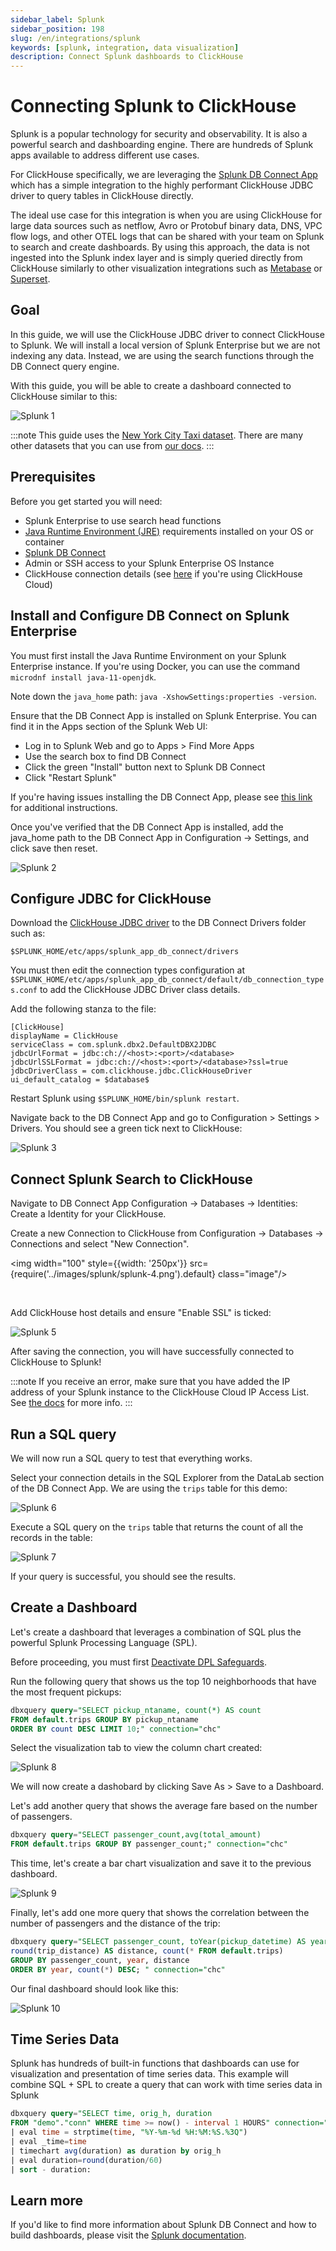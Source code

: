 ```yaml
---
sidebar_label: Splunk
sidebar_position: 198
slug: /en/integrations/splunk
keywords: [splunk, integration, data visualization]
description: Connect Splunk dashboards to ClickHouse
---
```


# Connecting Splunk to ClickHouse

Splunk is a popular technology for security and observability. It is also a powerful search and dashboarding engine. There are hundreds of Splunk apps available to address different use cases.

For ClickHouse specifically, we are leveraging the [Splunk DB Connect App](https://splunkbase.splunk.com/app/2686) which has a simple integration to the highly performant ClickHouse JDBC driver to query tables in ClickHouse directly.

The ideal use case for this integration is when you are using ClickHouse for large data sources such as netflow, Avro or Protobuf binary data, DNS, VPC flow logs, and other OTEL logs that can be shared with your team on Splunk to search and create dashboards. By using this approach, the data is not ingested into the Splunk index layer and is simply queried directly from ClickHouse similarly to other visualization integrations such as [Metabase](https://www.metabase.com/) or [Superset](https://superset.apache.org/).


## Goal​

In this guide, we will use the ClickHouse JDBC driver to connect ClickHouse to Splunk. We will install a local version of Splunk Enterprise but we are not indexing any data. Instead, we are using the search functions through the DB Connect query engine.

With this guide, you will be able to create a dashboard connected to ClickHouse similar to this:

![Splunk 1](../images/splunk/splunk-1.png)

:::note
This guide uses the [New York City Taxi dataset](https://clickhouse.com/docs/en/getting-started/example-datasets/nyc-taxi). There are many other datasets that you can use from [our docs](http://localhost:3000/docs/en/getting-started/example-datasets).
:::

## Prerequisites

Before you get started you will need:
- Splunk Enterprise to use search head functions
- [Java Runtime Environment (JRE)](https://docs.splunk.com/Documentation/DBX/3.16.0/DeployDBX/Prerequisites) requirements installed on your OS or container
- [Splunk DB Connect](https://splunkbase.splunk.com/app/2686)
- Admin or SSH access to your Splunk Enterprise OS Instance
- ClickHouse connection details (see [here](https://clickhouse.com/docs/en/integrations/metabase#1-gather-your-connection-details) if you're using ClickHouse Cloud)

## Install and Configure DB Connect on Splunk Enterprise

You must first install the Java Runtime Environment on your Splunk Enterprise instance. If you're using Docker, you can use the command `microdnf install java-11-openjdk`.

Note down the `java_home` path: `java -XshowSettings:properties -version`.

Ensure that the DB Connect App is installed on Splunk Enterprise. You can find it in the Apps section of the Splunk Web UI:
- Log in to Splunk Web and go to Apps > Find More Apps
- Use the search box to find DB Connect
- Click the green "Install" button next to Splunk DB Connect
- Click "Restart Splunk"

If you're having issues installing the DB Connect App, please see [this link](https://splunkbase.splunk.com/app/2686) for additional instructions.

Once you've verified that the DB Connect App is installed, add the java_home path  to the DB Connect App in Configuration -> Settings, and click save then reset.

![Splunk 2](../images/splunk/splunk-2.png)

## Configure JDBC for ClickHouse

Download the [ClickHouse JDBC driver](https://github.com/ClickHouse/clickhouse-java) to the DB Connect Drivers folder such as:

```
$SPLUNK_HOME/etc/apps/splunk_app_db_connect/drivers
```

You must then edit the connection types configuration at `$SPLUNK_HOME/etc/apps/splunk_app_db_connect/default/db_connection_types.conf` to add the ClickHouse JDBC Driver class details.

Add the following stanza to the file:

```
[ClickHouse]
displayName = ClickHouse
serviceClass = com.splunk.dbx2.DefaultDBX2JDBC
jdbcUrlFormat = jdbc:ch://<host>:<port>/<database>
jdbcUrlSSLFormat = jdbc:ch://<host>:<port>/<database>?ssl=true
jdbcDriverClass = com.clickhouse.jdbc.ClickHouseDriver
ui_default_catalog = $database$
```

Restart Splunk using `$SPLUNK_HOME/bin/splunk restart`.

Navigate back to the DB Connect App and go to Configuration > Settings > Drivers. You should see a green tick next to ClickHouse:

![Splunk 3](../images/splunk/splunk-3.png)

## Connect Splunk Search to ClickHouse

Navigate to DB Connect App Configuration -> Databases -> Identities: Create a Identity for your ClickHouse.

Create a new Connection to ClickHouse from Configuration -> Databases -> Connections and select "New Connection".

<img width="100" style={{width: '250px'}} src={require('../images/splunk/splunk-4.png').default} class="image"/>

<br />

Add ClickHouse host details and ensure "Enable SSL" is ticked:

![Splunk 5](../images/splunk/splunk-5.png)

After saving the connection, you will have successfully connected to ClickHouse to Splunk!

:::note
If you receive an error, make sure that you have added the IP address of your Splunk instance to the ClickHouse Cloud IP Access List. See [the docs](https://clickhouse.com/docs/en/cloud/security/setting-ip-filters) for more info.
:::

## Run a SQL query

We will now run a SQL query to test that everything works.

Select your connection details in the SQL Explorer from the DataLab section of the DB Connect App. We are using the  `trips` table for this demo:

![Splunk 6](../images/splunk/splunk-6.png)

Execute a SQL query on the `trips` table that returns the count of all the records in the table:

![Splunk 7](../images/splunk/splunk-7.png)

If your query is successful, you should see the results.

## Create a Dashboard

Let's create a dashboard that leverages a combination of SQL plus the powerful Splunk Processing Language (SPL).

Before proceeding, you must first [Deactivate DPL Safeguards](https://docs.splunk.com/Documentation/Splunk/9.2.1/Security/SPLsafeguards?ref=hk#Deactivate_SPL_safeguards).

Run the following query that shows us the top 10 neighborhoods that have the most frequent pickups:

```sql
dbxquery query="SELECT pickup_ntaname, count(*) AS count
FROM default.trips GROUP BY pickup_ntaname
ORDER BY count DESC LIMIT 10;" connection="chc"
```

Select the visualization tab to view the column chart created:

![Splunk 8](../images/splunk/splunk-8.png)

We will now create a dashobard by clicking Save As > Save to a Dashboard.

Let's add another query that shows the average fare based on the number of passengers.


```sql
dbxquery query="SELECT passenger_count,avg(total_amount) 
FROM default.trips GROUP BY passenger_count;" connection="chc"
```

This time, let's create a bar chart visualization and save it to the previous dashboard.

![Splunk 9](../images/splunk/splunk-9.png)

Finally, let's add one more query that shows the correlation between the number of passengers and the distance of the trip: 


```sql
dbxquery query="SELECT passenger_count, toYear(pickup_datetime) AS year,
round(trip_distance) AS distance, count(* FROM default.trips)
GROUP BY passenger_count, year, distance
ORDER BY year, count(*) DESC; " connection="chc"
```

Our final dashboard should look like this:

![Splunk 10](../images/splunk/splunk-10.png)

## Time Series Data

Splunk has hundreds of built-in functions that dashboards can use for visualization and presentation of time series data. This example will combine SQL + SPL to create a query that can work with time series data in Splunk

```sql
dbxquery query="SELECT time, orig_h, duration 
FROM "demo"."conn" WHERE time >= now() - interval 1 HOURS" connection="chc"
| eval time = strptime(time, "%Y-%m-%d %H:%M:%S.%3Q")
| eval _time=time
| timechart avg(duration) as duration by orig_h
| eval duration=round(duration/60)
| sort - duration:
```

## Learn more

If you'd like to find more information about Splunk DB Connect and how to build dashboards, please visit the [Splunk documentation](https://docs.splunk.com/Documentation).
